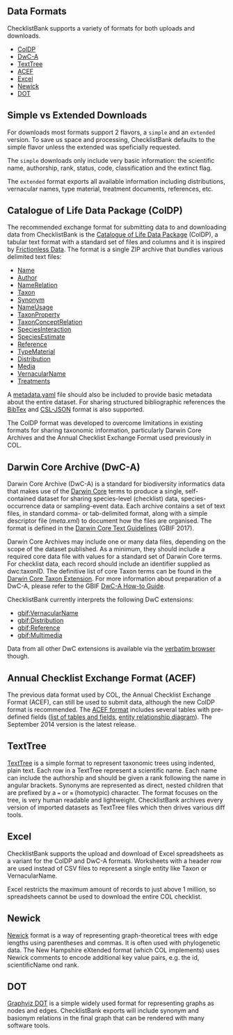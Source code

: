 ## Data Formats

ChecklistBank supports a variety of formats for both uploads and downloads.

- [ColDP](#catalogue-of-life-data-package-coldp)
- [DwC-A](#darwin-core-archive-dwc-a)
- [TextTree](#texttree)
- [ACEF](#annual-checklist-exchange-format-acef)
- [Excel](#excel)
- [Newick](#newick)
- [DOT](#dot)

## Simple vs Extended Downloads

For downloads most formats support 2 flavors, a `simple` and an `extended` version.
To save us space and processing, ChecklistBank defaults to the simple flavor unless the extended was speficially requested.

The `simple` downloads only include very basic information: the scientific name, authorship, rank, status, code, classification and the extinct flag.

The `extended` format exports all available information including distributions, vernacular names, type material, treatment documents, references, etc.

## Catalogue of Life Data Package (ColDP)

The recommended exchange format for submitting data to and downloading data from ChecklistBank
is the [Catalogue of Life Data Package](https://github.com/CatalogueOfLife/coldp) (ColDP),
a tabular text format with a standard set of files and columns and it is inspired by [Frictionless Data](https://frictionlessdata.io/).
The format is a single ZIP archive that bundles various delimited text files:

- [Name](https://github.com/CatalogueOfLife/coldp/blob/master/README.md#name)
- [Author](https://github.com/CatalogueOfLife/coldp/blob/master/README.md#author)
- [NameRelation](https://github.com/CatalogueOfLife/coldp/blob/master/README.md#namerelation)
- [Taxon](https://github.com/CatalogueOfLife/coldp/blob/master/README.md#taxon)
- [Synonym](https://github.com/CatalogueOfLife/coldp/blob/master/README.md#synonym)
- [NameUsage](https://github.com/CatalogueOfLife/coldp/blob/master/README.md#nameusage)
- [TaxonProperty](https://github.com/CatalogueOfLife/coldp/blob/master/README.md#taxonproperty)
- [TaxonConceptRelation](https://github.com/CatalogueOfLife/coldp/blob/master/README.md#taxonconceptrelation)
- [SpeciesInteraction](https://github.com/CatalogueOfLife/coldp/blob/master/README.md#speciesinteraction)
- [SpeciesEstimate](https://github.com/CatalogueOfLife/coldp/blob/master/README.md#speciesestimate)
- [Reference](https://github.com/CatalogueOfLife/coldp/blob/master/README.md#reference)
- [TypeMaterial](https://github.com/CatalogueOfLife/coldp/blob/master/README.md#typematerial)
- [Distribution](https://github.com/CatalogueOfLife/coldp/blob/master/README.md#distribution)
- [Media](https://github.com/CatalogueOfLife/coldp/blob/master/README.md#media)
- [VernacularName](https://github.com/CatalogueOfLife/coldp/blob/master/README.md#vernacularname)
- [Treatments](https://github.com/CatalogueOfLife/coldp/blob/master/README.md#treatment)

A [metadata.yaml](https://github.com/CatalogueOfLife/coldp/blob/master/metadata.yaml) file should also be included to provide basic metadata about the entire dataset.
For sharing structured bibliographic references the [BibTex](https://github.com/CatalogueOfLife/coldp#reference-bibtex)
and [CSL-JSON](https://github.com/CatalogueOfLife/coldp#reference-json-csl) format is also supported.

The ColDP format was developed to overcome limitations in existing formats for sharing taxonomic information, particularly Darwin Core Archives and the Annual Checklist Exchange Format used previously in COL.

## Darwin Core Archive (DwC-A)

Darwin Core Archive (DwC-A) is a standard for biodiversity informatics data that makes use of the [Darwin Core](https://dwc.tdwg.org/list/) terms to produce a single, self-contained dataset for sharing species-level (checklist) data, species-occurrence data or sampling-event data. Each archive contains a set of text files, in standard comma- or tab-delimited format, along with a simple descriptor file (_meta.xml_) to document how the files are organised. The format is defined in the [Darwin Core Text Guidelines](https://dwc.tdwg.org/text/) (GBIF 2017).

Darwin Core Archives may include one or many data files, depending on the scope of the dataset published. As a minimum, they should include a required core data file with values for a standard set of Darwin Core terms. For checklist data, each record should include an identifier supplied as dwc:taxonID. The definitive list of core Taxon terms can be found in the [Darwin Core Taxon Extension](http://rs.gbif.org/core/dwc_taxon_2015-04-24.xml). For more information about preparation of a DwC-A, please refer to the GBIF [DwC-A How-to Guide](https://github.com/gbif/ipt/wiki/DwCAHowToGuide).

ChecklistBank currently interprets the following DwC extensions:

- [gbif:VernacularName](https://rs.gbif.org/extension/gbif/1.0/vernacularname.xml)
- [gbif:Distribution](https://rs.gbif.org/extension/gbif/1.0/distribution.xml)
- [gbif:Reference](https://rs.gbif.org/extension/gbif/1.0/references.xml)
- [gbif:Multimedia](https://rs.gbif.org/extension/gbif/1.0/multimedia.xml)

Data from all other DwC extensions is available via the [verbatim browser](https://www.checklistbank.org/dataset/1010/verbatim) though.

## Annual Checklist Exchange Format (ACEF)

The previous data format used by COL, the Annual Checklist Exchange Format (ACEF), can still be used to submit data,
although the new ColDP format is recommended.
The [ACEF format](/docs/acef/2014_CoL_Standard_Dataset_v7_23Sep2014.pdf) includes several tables with pre-defined fields ([list of tables and fields](/docs/acef/List_of_tables_and_fields_2014.pdf), [entity relationship diagram](/docs/acef/ERD_DataSubmissionFormat_29Sep2014.pdf)). The September 2014 version is the latest release.

## TextTree

[TextTree](https://github.com/gbif/text-tree) is a simple format to represent taxonomic trees using indented, plain text. Each row in a TextTree represent a scientific name. Each name can include the authorship and should be given a rank following the name in angular brackets. Synonyms are represented as direct, nested children that are prefixed by a `=` or `≡` (homotypic) character. The format focuses on the tree, is very human readable and lightweight. ChecklistBank archives every version of imported datasets as TextTree files which then drives various diff tools.

## Excel

ChecklistBank supports the upload and download of Excel spreadsheets as a variant for the ColDP and DwC-A formats.
Worksheets with a header row are used instead of CSV files to represent a single entity like Taxon or VernacularName.

Excel restricts the maximum amount of records to just above 1 million, so spreadsheets cannot be used to download the entire COL checklist.

## Newick

[Newick](https://en.wikipedia.org/wiki/Newick_format) format is a way of representing graph-theoretical trees with edge lengths using parentheses and commas.
It is often used with phylogenetic data.
The New Hampshire eXtended format (which COL implements) uses Newick comments to encode additional key value pairs, e.g. the id, scientificName ond rank.

## DOT

[Graphviz DOT](http://www.graphviz.org/doc/info/lang.html) is a simple widely used format for representing graphs as nodes and edges.
ChecklistBank exports will include synonym and basionym relations in the final graph that can be rendered with many software tools.

